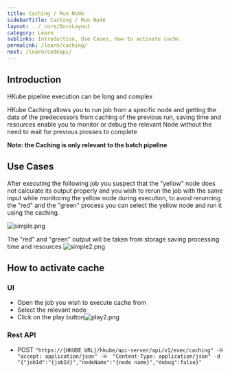 ```yaml
---
title: Caching / Run Node
sidebarTitle: Caching / Run Node
layout: ../_core/DocsLayout
category: Learn
sublinks: Introduction, Use Cases, How to activate cache
permalink: /learn/caching/
next: /learn/codeapi/
---
```


## Introduction
 HKube pipeline execution can be long and complex 
 
  HKube Caching allows you to run job from a specific node and getting the data of the predecessors from caching of the previous run, saving time and resources  enable you to monitor or debug the relevant Node without the need to wait for previous prosses to complete
  
  **Note: the Caching is only relevant to the batch pipeline**

## Use Cases 
 After executing the following job you suspect that the "yellow" node does not calculate its output properly and you wish to rerun the job with the same input while monitoring the yellow node during execution, to avoid rerunning the "red" and the "green" process you can select the yellow node and run it using the caching.

![simple.png](https://images.zenhubusercontent.com/5ddb91c470bd590001fbdfae/8f49a192-bb46-4b40-af6e-6b6a2b1d2260)

The "red" and "green" output will be taken from storage saving  processing time and resources 
![simple2.png](https://images.zenhubusercontent.com/5ddb91c470bd590001fbdfae/c54a31ed-6ad5-4464-ac27-206153499a92)

## How to activate cache
### UI
- Open the job you wish to execute cache from 
- Select the relevant node 
- Click on the play button![play2.png](https://images.zenhubusercontent.com/5ddb91c470bd590001fbdfae/cdbd035c-01ba-405c-9ac2-4a0aea3dd20a) 

### Rest API
- POST `"https://{HKUBE URL}/hkube/api-server/api/v1/exec/caching" -H  "accept: application/json" -H  "Content-Type: application/json" -d "{"jobId":"{jobId}","nodeName":"{node name}","debug":false}"`
